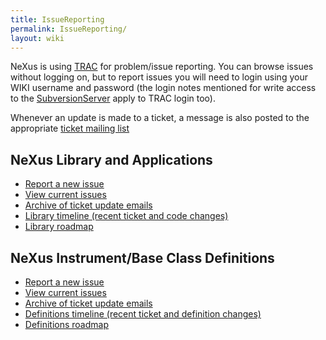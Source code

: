 ```yaml
---
title: IssueReporting
permalink: IssueReporting/
layout: wiki
---
```


NeXus is using [TRAC](http://trac.edgewall.org) for problem/issue
reporting. You can browse issues without logging on, but to report
issues you will need to login using your WIKI username and password (the
login notes mentioned for write access to the
[SubversionServer](SubversionServer "wikilink") apply to TRAC login
too).

Whenever an update is made to a ticket, a message is also posted to the
appropriate [ ticket mailing
list](Mailing_Lists#NeXus_Code_Tickets_Mailing_List "wikilink")

NeXus Library and Applications
------------------------------

-   [Report a new issue](http://trac.nexusformat.org/code)
-   [View current issues](http://trac.nexusformat.org/code/report/1)
-   [Archive of ticket update
    emails](http://lists.nexusformat.org/pipermail/nexus-code-tickets/)
-   [Library timeline (recent ticket and code
    changes)](http://trac.nexusformat.org/code/timeline)
-   [Library roadmap](http://trac.nexusformat.org/code/roadmap)

NeXus Instrument/Base Class Definitions
---------------------------------------

-   [Report a new issue](http://trac.nexusformat.org/definitions)
-   [View current
    issues](http://trac.nexusformat.org/definitions/report/1)
-   [Archive of ticket update
    emails](http://lists.nexusformat.org/pipermail/nexus-definitions-tickets/)
-   [Definitions timeline (recent ticket and definition
    changes)](http://trac.nexusformat.org/definitions/timeline)
-   [Definitions
    roadmap](http://trac.nexusformat.org/definitions/roadmap)

